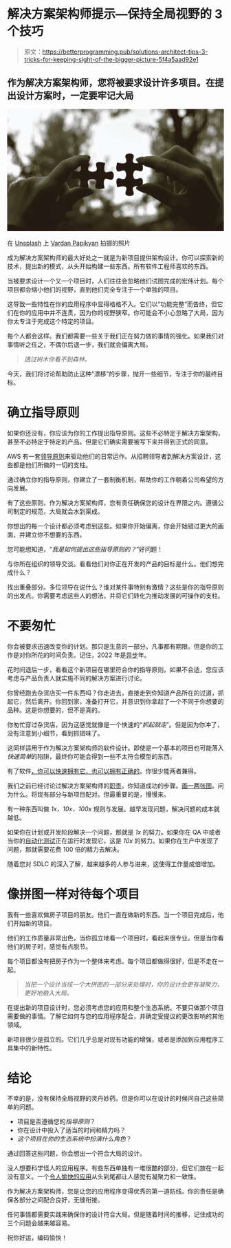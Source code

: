 # 解决方案架构师提示—保持全局视野的 3 个技巧

> 原文：<https://betterprogramming.pub/solutions-architect-tips-3-tricks-for-keeping-sight-of-the-bigger-picture-5f4a5aad92e1>

## 作为解决方案架构师，您将被要求设计许多项目。在提出设计方案时，一定要牢记大局

![](img/7b29acec7c53fde81bc670655e59ce9a.png)

在 [Unsplash](https://unsplash.com/s/photos/puzzle?utm_source=unsplash&utm_medium=referral&utm_content=creditCopyText) 上 [Vardan Papikyan](https://unsplash.com/@varpap?utm_source=unsplash&utm_medium=referral&utm_content=creditCopyText) 拍摄的照片

成为解决方案架构师的最大好处之一就是为新项目提供架构设计。你可以探索新的技术，提出新的模式，从头开始构建一些东西。所有软件工程师喜欢的东西。

当被要求设计一个又一个项目时，人们往往会忽略他们试图完成的宏伟计划。每个项目都会缩小他们的视野，直到他们完全专注于一个单独的项目。

这导致一些特性在你的应用程序中显得格格不入。它们以“功能完整”而告终，但它们在你的应用中并不连贯，因为你的视野狭窄。你可能会不小心忽略了大局，因为你太专注于完成这个特定的项目。

每个人都会这样。我们都需要一些关于我们正在努力做的事情的强化。如果我们对事情听之任之，不偶尔后退一步，我们就会偏离大局。

> *透过树木你看不到森林。*

今天，我们将讨论帮助防止这种“漂移”的步骤，抛开一些细节，专注于你的最终目标。

# 确立指导原则

如果你还没有，你应该为你的工作提出指导原则。这些不必特定于解决方案架构，甚至不必特定于特定的产品。但是它们确实需要被写下来并得到正式的同意。

AWS 有一套[领导原则](https://www.amazon.jobs/en/principles)来驱动他们的日常运作。从招聘领导者到解决方案设计，这些都是他们所做的一切的支柱。

通过确立你的指导原则，你建立了一套制衡机制，帮助你的工作朝着公司希望的方向发展。

有了这些原则，作为解决方案架构师，您有责任确保您的设计在界限之内。遵循公司制定的规范，大局就会水到渠成。

你想出的每一个设计都必须考虑到这些。如果你开始偏离，你会开始错过更大的画面，并建立你不想要的东西。

您可能想知道，“*我是如何提出这些指导原则的？*“好问题！

与你所在组织的领导交谈。看看他们对你正在开发的产品的目标是什么。他们想完成什么？

找出重叠部分。多位领导在说什么？谁对某件事特别有激情？这些是你的指导原则的出发点。你需要考虑这些人的想法，并将它们转化为推动发展的可操作的支柱。

# 不要匆忙

你会被要求迅速改变你的计划。那只是生意的一部分。凡事都有期限。但是你的工作是对你所花的时间负责。记住，2022 年是[异步](/and-the-2022-word-of-the-year-for-programmers-is-3605dc1bd698)年。

花时间退后一步，看看这个新项目在哪里符合你的指导原则。如果不合适，您应该考虑与产品负责人就实施不同的解决方案进行讨论。

你曾经跑去杂货店买一件东西吗？你走进去，直接走到你知道产品所在的过道，抓起它，然后离开。你回到家，准备打开它，并意识到你拿起了一个不同于你想要的品种。这是你想要的，但不是真的。

你匆忙穿过杂货店，因为这感觉就像是一个快速的“*抓起就走*”。但是因为你冲了，没有注意到小细节，看到抓错味了。

这同样适用于作为解决方案架构师的软件设计。即使是一个基本的项目也可能落入*快速简单*的陷阱，最终你可能会得到一些不太符合模型的东西。

有了软件[，你可以快速拥有它，也可以拥有正确的](/the-software-engineers-dilemma-you-can-either-have-it-fast-or-right-e0b190b03144)。你很少能两者兼得。

我们之前已经讨论过解决方案架构师的[职责](/how-to-switch-from-software-developer-to-solutions-architect-5e0c12bdc4b1)。你知道成功的步骤。[画一两张图](/solutions-architect-tips-the-5-types-of-architecture-diagrams-eb0c11996f9e)。问为什么。将现有部分与新项目配对。但最重要的是，慢慢来。

有一种东西叫做 *1x，10x，100x* 规则与发展。越早发现问题，解决问题的成本就越低。

如果你在计划或开发阶段解决一个问题，那就是 *1x* 的努力。如果你在 QA 中或者当你的[自动化测试](/dynamic-test-generation-with-open-api-spec-3-0-10dacd7866c2)正在运行时发现它，这是 *10x* 的努力。如果你在生产中发现了问题，那就需要花费 100 倍的精力去解决。

随着您对 SDLC 的深入了解，越来越多的人参与进来，这使得工作量成倍增加。

# 像拼图一样对待每个项目

我有一些喜欢做房子项目的朋友。他们一直在做新的东西。当一个项目完成后，他们开始新的项目。

他们的工作质量非常出色，当你孤立地看一个项目时，看起来很专业。但是当你看他们的房子时，感觉有点脱节。

每个项目都没有把房子作为一个整体来考虑。每个项目都做得很好，但是不走在一起。

> *当把一个设计当成一个大拼图的一部分来处理时，你的设计会更有凝聚力，更好地融入大局。*

在提出新的项目设计时，您必须考虑您的应用和整个生态系统。不要只做那个项目需要做的事情。了解它如何与您的应用程序配合，并确定受提议的更改影响的其他领域。

新项目很少是孤立的。它们几乎总是对现有功能的增强，或者是添加到应用程序工具集中的新特性。

# 结论

不幸的是，没有保持全局视野的灵丹妙药。但是你可以在设计的时候问自己这些简单的问题。

*   项目是否遵循您的*指导原则*？
*   你在设计中投入了适当的时间和精力吗？
*   *这个项目在你的生态系统中扮演什么角色*？

通过回答这些问题，你会想出一个符合大局的设计。

没人想要科学怪人的应用程序。有些东西单独有一堆很酷的部分，但它们放在一起没有意义。一个[令人愉快的应用](https://medium.com/swlh/design-to-delight-raising-the-bar-on-software-design-a1eec234188b)从头到尾都让人感觉有凝聚力和一致性。

作为解决方案架构师，您是让您的应用程序变得优秀的第一道防线。你的责任是确保各部分之间配合良好，无缝衔接。

任何事情都需要实践来确保你的设计符合大局。但是随着时间的推移，记住成功的三个问题会越来越容易。

祝你好运，编码愉快！